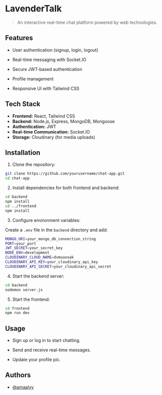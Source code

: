# LavenderTalk

>An interactive real-time chat platform powered by web technologies.
>
## Features

- User authentication (signup, login, logout)

- Real-time messaging with Socket.IO

- Secure JWT-based authentication

- Profile management

- Responsive UI with Tailwind CSS

## Tech Stack

- **Frontend:** React, Tailwind CSS
- **Backend:** Node.js, Express, MongoDB, Mongoose
- **Authentication:** JWT
- **Real-time Communication:** Socket.IO
- **Storage:** Cloudinary (for media uploads)

## Installation

1. Clone the repository:

```sh
git clone https://github.com/yourusername/chat-app.git
cd chat-app
```

2. Install dependencies for both frontend and backend:

```sh
cd backend
npm install
cd ../frontend
npm install
```

3. Configure environment variables:

Create a `.env` file in the `backend` directory and add:

```sh
MONGO_URI=your_mongo_db_connection_string
PORT=your_port
JWT_SECRET=your_secret_key
NODE_ENV=development
CLOUDINARY_CLOUD_NAME=dvmuaxoak
CLOUDINARY_API_KEY=your_cloudinary_api_key
CLOUDINARY_API_SECRET=your_cloudinary_api_secret
```

4. Start the backend server:

```sh
cd backend
nodemon server.js
```

5. Start the frontend:

```sh
cd frontend
npm run dev
```

## Usage

- Sign up or log in to start chatting.

- Send and receive real-time messages.

- Update your profile pic.

## Authors

- [@amaalyy](https://github.com/amaalyy)
